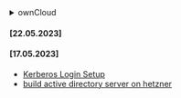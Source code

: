 
<details>
    <summary>ownCloud</summary>
    <blockquote>
    <details>
      <summary>Installation</summary>
    </details>
    <details>
      <summary>Kerberos</summary>

* [Kerberos Login Setup]
    </details>
    </blockquote>
</details>

#### [22.05.2023]

#### [17.05.2023]
* [Kerberos Login Setup]
* [build active directory server on hetzner]

[build active directory server on hetzner]: https://github.com/GeraldLeikam/tutorials/blob/master/guides/windows_server_2022/build_active_directory_on_hetzner.md
[Kerberos Login Setup]: https://github.com/GeraldLeikam/tutorials/blob/master/guides/ownCloud/kerberos/login_setup.md
